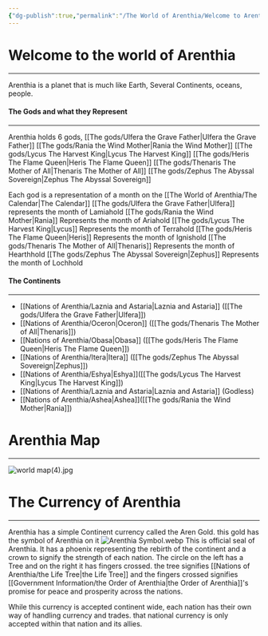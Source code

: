 ```yaml
---
{"dg-publish":true,"permalink":"/The World of Arenthia/Welcome to Arenthia/","tags":["Arenthia","Obasa","Oceron","Ashea","Eshya","Itera","Astaria","Laznia","Continent","gardenEntry"]}
---
```



# Welcome to the world of Arenthia
---
Arenthia is a planet that is much like Earth, Several Continents, oceans, people. 
#### The Gods and what they Represent
---
Arenthia holds 6 gods,
	[[The gods/Ulfera the Grave Father\|Ulfera the Grave Father]]
	[[The gods/Rania the Wind Mother\|Rania the Wind Mother]]
	[[The gods/Lycus The Harvest King\|Lycus The Harvest King]]
	[[The gods/Heris The Flame Queen\|Heris The Flame Queen]]
	[[The gods/Thenaris The Mother of All\|Thenaris The Mother of All]]
	[[The gods/Zephus The Abyssal Sovereign\|Zephus The Abyssal Sovereign]]

Each god is a representation of a month on the [[The World of Arenthia/The Calendar\|The Calendar]]
	[[The gods/Ulfera the Grave Father\|Ulfera]] represents the month of Lamiahold
	[[The gods/Rania the Wind Mother\|Rania]] Represents the month of Ariahold
	[[The gods/Lycus The Harvest King\|Lycus]] Represents the month of Terrahold
	[[The gods/Heris The Flame Queen\|Heris]] Represents the month of Ignishold
	[[The gods/Thenaris The Mother of All\|Thenaris]] Represents the month of Hearthhold
	[[The gods/Zephus The Abyssal Sovereign\|Zephus]] Represents the month of Lochhold
#### The Continents
---
- [[Nations of Arenthia/Laznia and Astaria\|Laznia and Astaria]] ([[The gods/Ulfera the Grave Father\|Ulfera]])
- [[Nations of Arenthia/Oceron\|Oceron]] ([[The gods/Thenaris The Mother of All\|Thenaris]])
- [[Nations of Arenthia/Obasa\|Obasa]] ([[The gods/Heris The Flame Queen\|Heris The Flame Queen]])
- [[Nations of Arenthia/Itera\|Itera]] ([[The gods/Zephus The Abyssal Sovereign\|Zephus]])
- [[Nations of Arenthia/Eshya\|Eshya]]([[The gods/Lycus The Harvest King\|Lycus The Harvest King]])
- [[Nations of Arenthia/Laznia and Astaria\|Laznia and Astaria]] (Godless)
- [[Nations of Arenthia/Ashea\|Ashea]]([[The gods/Rania the Wind Mother\|Rania]])

# Arenthia Map
---


![world map(4).jpg](/img/user/z%20Images/world%20map(4).jpg)

# The Currency of Arenthia
---
Arenthia has a simple Continent currency called the Aren Gold. this gold has the symbol of Arenthia on it
![Arenthia Symbol.webp](/img/user/z%20Images/Arenthia%20Symbol.webp)
This is official seal of Arenthia. It has a phoenix representing the rebirth of the continent and a crown to signify the strength of each nation. The circle on the left has a Tree and on the right it has fingers crossed. the tree signifies [[Nations of Arenthia/the Life Tree\|the Life Tree]] and the fingers crossed signifies [[Government Information/the Order of Arenthia\|the Order of Arenthia]]'s promise for peace and prosperity across the nations. 

While this currency is accepted continent wide, each nation has their own way of handling currency and trades. that national currency is only accepted within that nation and its allies. 


